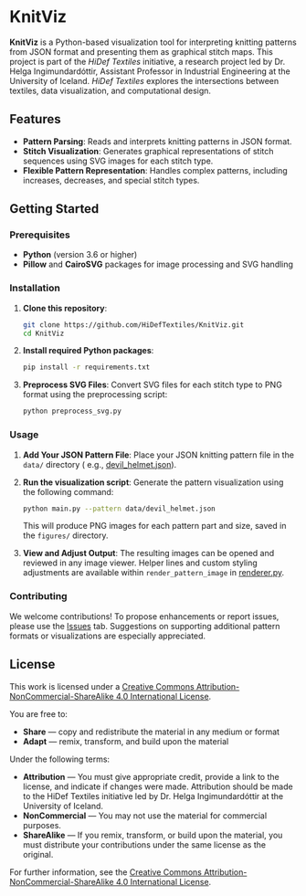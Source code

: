 # KnitViz

**KnitViz** is a Python-based visualization tool for interpreting knitting patterns from JSON
format and presenting them as graphical stitch maps. This project is part of the _HiDef Textiles_
initiative, a research project led by Dr. Helga Ingimundardóttir, Assistant Professor in
Industrial Engineering at the University of Iceland. _HiDef Textiles_ explores the intersections
between textiles, data visualization, and computational design.

## Features

- **Pattern Parsing**: Reads and interprets knitting patterns in JSON format.
- **Stitch Visualization**: Generates graphical representations of stitch sequences using SVG 
  images for each stitch type.
- **Flexible Pattern Representation**: Handles complex patterns, including increases, decreases, and
  special stitch types.

## Getting Started

### Prerequisites

- **Python** (version 3.6 or higher)
- **Pillow** and **CairoSVG** packages for image processing and SVG handling

### Installation

1. **Clone this repository**:
   ```bash
   git clone https://github.com/HiDefTextiles/KnitViz.git
   cd KnitViz
   ```
2. **Install required Python packages**:
   ```bash
   pip install -r requirements.txt
   ```
3. **Preprocess SVG Files**: Convert SVG files for each stitch type to PNG format using the
   preprocessing script:
   ```bash
   python preprocess_svg.py
   ```

### Usage

1. **Add Your JSON Pattern File**:
   Place your JSON knitting pattern file in the `data/` directory (
   e.g., [devil_helmet.json](data/devil_helmet.json)).
2. **Run the visualization script**: Generate the pattern visualization using the following command:
   ```bash   
   python main.py --pattern data/devil_helmet.json
   ```
   This will produce PNG images for each pattern part and size, saved in the `figures/` directory.

3. **View and Adjust Output**: The resulting images can be opened and reviewed in any image viewer.
   Helper lines and custom styling adjustments are available within `render_pattern_image` in
   [renderer.py](KnitViz/renderer.py).

### Contributing

We welcome contributions! To propose enhancements or report issues, please use
the [Issues](../../issues/) tab. Suggestions on supporting additional pattern formats or
visualizations are especially appreciated.

## License

This work is licensed under
a [Creative Commons Attribution-NonCommercial-ShareAlike 4.0 International License](LICENSE).

You are free to:

- **Share** — copy and redistribute the material in any medium or format
- **Adapt** — remix, transform, and build upon the material

Under the following terms:

- **Attribution**  — You must give appropriate credit, provide a link to the license, and indicate
  if changes were made. Attribution should be made to the HiDef Textiles initiative led by Dr. Helga
  Ingimundardóttir at the University of Iceland.
- **NonCommercial** — You may not use the material for commercial purposes.
- **ShareAlike** — If you remix, transform, or build upon the material, you must distribute your
  contributions under the same license as the original.

For further information, see
the [Creative Commons Attribution-NonCommercial-ShareAlike 4.0 International License](https://creativecommons.org/licenses/by-nc-sa/4.0/).
